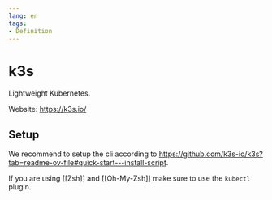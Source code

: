 ```yaml
---
lang: en
tags:
- Definition
---
```

# k3s

Lightweight Kubernetes.

Website: <https://k3s.io/>

## Setup

We recommend to setup the cli according to <https://github.com/k3s-io/k3s?tab=readme-ov-file#quick-start---install-script>.

If you are using [[Zsh]] and [[Oh-My-Zsh]] make sure to use the `kubectl` plugin.